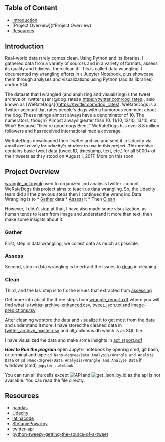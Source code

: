 ## Table of Content 
* [Introduction](#Introduction)
* [Project Overview](#Project Overview)
* [Resources](#Resources)

## Introduction
Real-world data rarely comes clean. Using Python and its libraries, I gathered data from a variety of sources and in a variety of formats, assess its quality and tidiness, then clean it. This is called data wrangling. I documented my wrangling efforts in a Jupyter Notebook, plus showcase them through analyses and visualizations using Python (and its libraries) and/or SQL.

The dataset that I wrangled (and analyzing and visualizing) is the tweet archive of Twitter user [@dog_rates]((https://twitter.com/dog_rates), also known as [WeRateDogs]((https://twitter.com/dog_rates). WeRateDogs is a Twitter account that rates people's dogs with a humorous comment about the dog. These ratings almost always have a denominator of 10. The numerators, though? Almost always greater than 10. 11/10, 12/10, 13/10, etc. Why? Because "they're good dogs Brent." WeRateDogs has over 8.8 million followers and has received international media coverage.

WeRateDogs downloaded their Twitter archive and sent it to Udacity via email exclusively for udacity's student to use in this project. This archive contains basic tweet data (tweet ID, timestamp, text, etc.) for all 5000+ of their tweets as they stood on August 1, 2017. More on this soon.

## Project Overview
[wrangle_act.ipynb](https://github.com/Haitham-Darwish/Nano-degree/blob/master/Data%20Analysis/Wrangle%20and%20Analyze%20Data/wrangle_act.ipynb) used to organized and analysis twitter account [WeRateDogs](https://twitter.com/dog_rates)
this project aims to teach us data wrangling. So, the Udacity team did all the previous steps
then I continued the wrangling
Data Wrangling is to 
    * [Gather](#Gather) data
    * [Assess](#Assess) it
    * Then [Clean](#Clean)

However, I didn't stop at that, I have also made some visualization, as human tends to learn from image and understand it
more than text, then make some insights about it.

### Gather 
 First, step in data wrangling, we collect data as much as possible.
 
### Assess
 Second, step in data wrangling is to extract the issues to [clean](#Clean) in cleaning
### Clean 
 Third, and the last step is to fix the issues that extracted from [assessing](#Assess)
 
Get more info about the three steps from [wrangle_report.pdf](https://github.com/Haitham-Darwish/Nano-degree/blob/master/Data%20Analysis/Wrangle%20and%20Analyze%20Data/wrangle_report.pdf) where you will find what is [twitter-archive-enhanced.csv](https://github.com/Haitham-Darwish/Nano-degree/blob/master/Data%20Analysis/Wrangle%20and%20Analyze%20Data/twitter-archive-enhanced.csv), [tweet_json.txt](https://github.com/Haitham-Darwish/Nano-degree/blob/master/Data%20Analysis/Wrangle%20and%20Analyze%20Data/tweet_json.txt) and [image-predictions.tsv](https://github.com/Haitham-Darwish/Nano-degree/blob/master/Data%20Analysis/Wrangle%20and%20Analyze%20Data/image-predictions.tsv)
 
After [cleaning](#Clean) we store the data and visualize it to get most from the data and understand it more, I have stored the cleaned data in [twitter_archive_master.csv](https://github.com/Haitham-Darwish/Nano-degree/blob/master/Data%20Analysis/Wrangle%20and%20Analyze%20Data/twitter_archive_master.csv) and all_collumns.db which is an SQL file.
 
I have visualized the data and make some insights in [act_report.pdf](https://github.com/Haitham-Darwish/Nano-degree/blob/master/Data%20Analysis/Wrangle%20and%20Analyze%20Data/act_report.pdf)
 
***How to Run the program***
open Jupyter notebook by opening cmd, git bash, or terminal and type
`
cd Nano-degree/Data Analysis/Wrangle and Analyze Data
`
or
`
cd Nano-degree\Data Analysis\Wrangle and Analyze Data
`
if windows (cmd)
`
jupyter notebook
`

You can run all the cells except ![API]('api.png') and ![get_json_by_id]('get_json_by_id.png') as the api is not available.
You can read the file directly.
 
## Resources
* [pandas](https://pandas.pydata.org)
* [Udacity](https://classroom.udacity.com/nanodegrees/nd002-mena-nfp2/dashboard/overview)
* [latinacode](https://github.com/latinacode/Wrangle-and-Analyze-Data)
* [StefaniePowazny](https://github.com/StefaniePowazny/Wrangle-and-Analyze-Data)
* [twitter-api](https://developer.twitter.com/en/docs/twitter-api/v1/data-dictionary/overview/tweet-object)
* [python-tweepy-getting-the-source-of-a-tweet](https://www.geeksforgeeks.org/python-tweepy-getting-the-source-of-a-tweet/)
